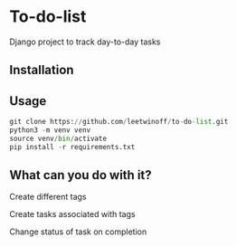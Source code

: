 # To-do-list

Django project to track day-to-day tasks

## Installation


## Usage

```python
git clone https://github.com/leetwinoff/to-do-list.git
python3 -m venv venv
source venv/bin/activate
pip install -r requirements.txt
```

## What can you do with it?

Create different tags

Create tasks associated with tags

Change status of task on completion
